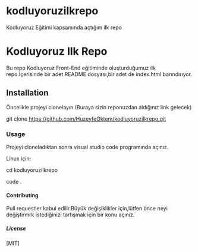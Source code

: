 # kodluyoruzilkrepo
Kodluyoruz Eğitimi kapsamında açtığım ilk repo


# Kodluyoruz Ilk Repo

Bu repo Kodluyoruz Front-End eğitiminde oluşturduğumuz ilk repo.İçerisinde bir adet README dosyası,bir adet de index.html barındırıyor.


## Installation

Öncelikle projeyi clonelayın.(Buraya sizin reponuzdan aldığınız link gelecek)

git clone https://github.com/HuzeyfeOktem/kodluyoruzilkrepo.git

### Usage

Projeyi cloneladıktan sonra visual studio code programında açınız.

Linux için:

cd kodluyoruzilkrepo

code . 

#### Contributing

Pull requestler kabul edilir.Büyük değişiklikler için,lütfen önce neyi değiştirmrk istediğinizi tartışmak için bir konu açınız.

##### License

[MIT]
